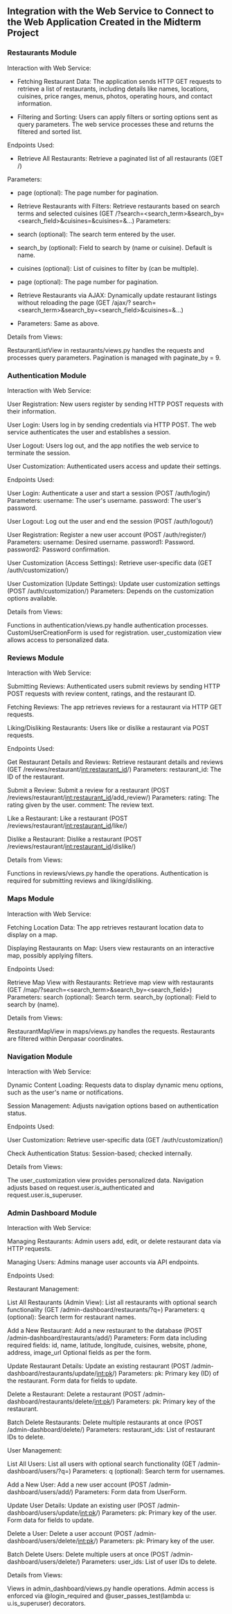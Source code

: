 ## Integration with the Web Service to Connect to the Web Application Created in the Midterm Project

### Restaurants Module

Interaction with Web Service:
- Fetching Restaurant Data: The application sends HTTP GET requests to retrieve a list of restaurants, including details like names, locations, cuisines, price ranges, menus, photos, operating hours, and contact information.

- Filtering and Sorting: Users can apply filters or sorting options sent as query parameters. The web service processes these and returns the filtered and sorted list.

Endpoints Used:

- Retrieve All Restaurants: Retrieve a paginated list of all restaurants (GET /)

Parameters:
  - page (optional): The page number for pagination.

- Retrieve Restaurants with Filters: Retrieve restaurants based on search terms and selected cuisines (GET /?search=<search_term>&search_by=<search_field>&cuisines=<cuisine1>&cuisines=<cuisine2>&...)
Parameters:
- search (optional): The search term entered by the user.
- search_by (optional): Field to search by (name or cuisine). Default is name.
- cuisines (optional): List of cuisines to filter by (can be multiple).
- page (optional): The page number for pagination.

- Retrieve Restaurants via AJAX: Dynamically update restaurant listings without reloading the page (GET /ajax/?   search=<search_term>&search_by=<search_field>&cuisines=<cuisine1>&...)
- Parameters: Same as above.

Details from Views:

RestaurantListView in restaurants/views.py handles the requests and processes query parameters.
Pagination is managed with paginate_by = 9.

### Authentication Module

Interaction with Web Service:

User Registration: New users register by sending HTTP POST requests with their information.

User Login: Users log in by sending credentials via HTTP POST. The web service authenticates the user and establishes a session.

User Logout: Users log out, and the app notifies the web service to terminate the session.

User Customization: Authenticated users access and update their settings.

Endpoints Used:

User Login: Authenticate a user and start a session (POST /auth/login/)
Parameters:
username: The user's username.
password: The user's password.

User Logout: Log out the user and end the session (POST /auth/logout/)

User Registration: Register a new user account (POST /auth/register/)
Parameters:
username: Desired username.
password1: Password.
password2: Password confirmation.

User Customization (Access Settings): Retrieve user-specific data (GET /auth/customization/)

User Customization (Update Settings): Update user customization settings (POST /auth/customization/)
Parameters:
Depends on the customization options available.

Details from Views:

Functions in authentication/views.py handle authentication processes.
CustomUserCreationForm is used for registration.
user_customization view allows access to personalized data.

### Reviews Module

Interaction with Web Service:

Submitting Reviews: Authenticated users submit reviews by sending HTTP POST requests with review content, ratings, and the restaurant ID.

Fetching Reviews: The app retrieves reviews for a restaurant via HTTP GET requests.

Liking/Disliking Restaurants: Users like or dislike a restaurant via POST requests.

Endpoints Used:

Get Restaurant Details and Reviews: Retrieve restaurant details and reviews (GET /reviews/restaurant/<int:restaurant_id>/)
Parameters:
restaurant_id: The ID of the restaurant.

Submit a Review: Submit a review for a restaurant (POST /reviews/restaurant/<int:restaurant_id>/add_review/)
Parameters:
rating: The rating given by the user.
comment: The review text.

Like a Restaurant: Like a restaurant (POST /reviews/restaurant/<int:restaurant_id>/like/)

Dislike a Restaurant: Dislike a restaurant (POST /reviews/restaurant/<int:restaurant_id>/dislike/)

Details from Views:

Functions in reviews/views.py handle the operations.
Authentication is required for submitting reviews and liking/disliking.

### Maps Module

Interaction with Web Service:

Fetching Location Data: The app retrieves restaurant location data to display on a map.

Displaying Restaurants on Map: Users view restaurants on an interactive map, possibly applying filters.

Endpoints Used:

Retrieve Map View with Restaurants: Retrieve map view with restaurants (GET /map/?search=<search_term>&search_by=<search_field>)
Parameters:
search (optional): Search term.
search_by (optional): Field to search by (name).

Details from Views:

RestaurantMapView in maps/views.py handles the requests.
Restaurants are filtered within Denpasar coordinates.


### Navigation Module

Interaction with Web Service:

Dynamic Content Loading: Requests data to display dynamic menu options, such as the user's name or notifications.

Session Management: Adjusts navigation options based on authentication status.

Endpoints Used:

User Customization: Retrieve user-specific data (GET /auth/customization/)

Check Authentication Status: Session-based; checked internally.

Details from Views:

The user_customization view provides personalized data.
Navigation adjusts based on request.user.is_authenticated and request.user.is_superuser.

### Admin Dashboard Module

Interaction with Web Service:

Managing Restaurants: Admin users add, edit, or delete restaurant data via HTTP requests.

Managing Users: Admins manage user accounts via API endpoints.

Endpoints Used:

Restaurant Management:

List All Restaurants (Admin View): List all restaurants with optional search functionality (GET /admin-dashboard/restaurants/?q=<query>)
Parameters:
q (optional): Search term for restaurant names.

Add a New Restaurant: Add a new restaurant to the database (POST /admin-dashboard/restaurants/add/)
Parameters:
Form data including required fields:
id, name, latitude, longitude, cuisines, website, phone, address, image_url
Optional fields as per the form.

Update Restaurant Details: Update an existing restaurant (POST /admin-dashboard/restaurants/update/<int:pk>/)
Parameters:
pk: Primary key (ID) of the restaurant.
Form data for fields to update.

Delete a Restaurant: Delete a restaurant (POST /admin-dashboard/restaurants/delete/<int:pk>/)
Parameters:
pk: Primary key of the restaurant.

Batch Delete Restaurants: Delete multiple restaurants at once (POST /admin-dashboard/delete/)
Parameters:
restaurant_ids: List of restaurant IDs to delete.

User Management:

List All Users: List all users with optional search functionality (GET /admin-dashboard/users/?q=<query>)
Parameters:
q (optional): Search term for usernames.

Add a New User: Add a new user account (POST /admin-dashboard/users/add/)
Parameters:
Form data from UserForm.

Update User Details: Update an existing user (POST /admin-dashboard/users/update/<int:pk>/)
Parameters:
pk: Primary key of the user.
Form data for fields to update.

Delete a User: Delete a user account (POST /admin-dashboard/users/delete/<int:pk>/)
Parameters:
pk: Primary key of the user.

Batch Delete Users: Delete multiple users at once (POST /admin-dashboard/users/delete/)
Parameters:
user_ids: List of user IDs to delete.

Details from Views:

Views in admin_dashboard/views.py handle operations.
Admin access is enforced via @login_required and @user_passes_test(lambda u: u.is_superuser) decorators.
